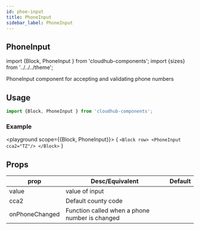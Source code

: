 ```yaml
---
id: phoe-input
title: PhoneInput
sidebar_label: PhoneInput
---
```


## PhoneInput


import {Block, PhoneInput } from 'cloudhub-components';
import {sizes} from '../../../theme';

PhoneInput component for accepting and validating phone numbers

## Usage

```js
import {Block, PhoneInput } from 'cloudhub-components';
```
### Example

<playground scope={{Block, PhoneInput}}>
{
`<Block row>
    <PhoneInput cca2="TZ"/>
</Block>`
}
</playground>

## Props



<Block>
    <table>
        <thead>
            <tr><th>prop</th><th>Desc/Equivalent</th><th>Default</th></tr>
        </thead>
        <tbody>
            <tr><td>value</td><td>value of input</td><td></td></tr>
            <tr><td>cca2</td><td>Default county code</td><td></td></tr>
            <tr><td>onPhoneChanged</td><td>Function called when a phone number is changed</td><td></td></tr>
        </tbody>
    </table>
</Block>